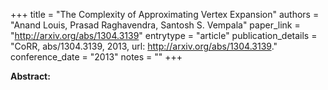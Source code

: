 +++
title = "The Complexity of Approximating Vertex Expansion"
authors = "Anand Louis, Prasad Raghavendra, Santosh S. Vempala"
paper_link = "http://arxiv.org/abs/1304.3139"
entrytype = "article"
publication_details = "CoRR, abs/1304.3139, 2013, url: <a href='http://arxiv.org/abs/1304.3139' target='_blank'>http://arxiv.org/abs/1304.3139</a>."
conference_date = "2013"
notes = ""
+++

<b>Abstract:</b>
